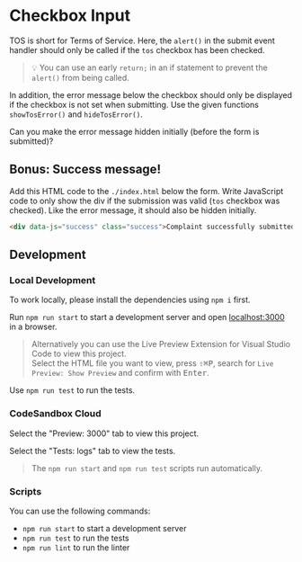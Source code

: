 # Checkbox Input

TOS is short for Terms of Service. Here, the `alert()` in the submit event handler should only be called if the `tos` checkbox has been checked.

> 💡 You can use an early `return;` in an if statement to prevent the `alert()` from being called.

In addition, the error message below the checkbox should only be displayed if the checkbox is not set when submitting. Use the given functions `showTosError()` and `hideTosError()`.

Can you make the error message hidden initially (before the form is submitted)?

## Bonus: Success message!

Add this HTML code to the `./index.html` below the form. Write JavaScript code to only show the div if the submission was valid (`tos` checkbox was checked). Like the error message, it should also be hidden initially.

```html
<div data-js="success" class="success">Complaint successfully submitted!</div>
```

## Development

### Local Development

To work locally, please install the dependencies using `npm i` first.

Run `npm run start` to start a development server and open [localhost:3000](http://localhost:3000) in a browser.

> Alternatively you can use the Live Preview Extension for Visual Studio Code to view this project.  
> Select the HTML file you want to view, press <kbd>⇧</kbd><kbd>⌘</kbd><kbd>P</kbd>, search for `Live Preview: Show Preview` and confirm with <kbd>Enter</kbd>.

Use `npm run test` to run the tests.

### CodeSandbox Cloud

Select the "Preview: 3000" tab to view this project.

Select the "Tests: logs" tab to view the tests.

> The `npm run start` and `npm run test` scripts run automatically.

### Scripts

You can use the following commands:

- `npm run start` to start a development server
- `npm run test` to run the tests
- `npm run lint` to run the linter

